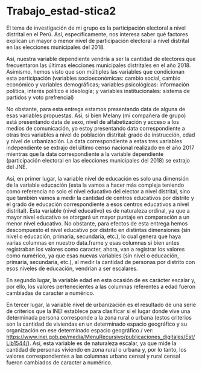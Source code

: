# Trabajo_estad-stica2

El tema de investigación de mi grupo es la participación electoral a nivel distrital en el Perú. Así, específicamente, nos interesa saber qué factores explican un mayor o menor nivel de participación electoral a nivel distrital en las elecciones municipales del 2018. 

Así, nuestra variable dependiente vendría a ser la cantidad de electores que frecuentaron las últimas elecciones municipales distritales en el año 2018. Asimismo, hemos visto que son múltiples las variables que condicionan esta participación (variables socioeconómicas: cambio social, cambio económico y variables demográficas; variables psicológicas: información política, interés político e ideología; y variables institucionales: sistema de partidos y voto prefrencial)

No obstante, para esta entrega estamos presentando data de alguna de esas variables propuestas. Así, si bien Melany (mi compañera de grupo) está presentando data de sexo, nivel de alfabetización y acceso a los medios de comunicación, yo estoy presentando data correspondiente a otras tres variables a nivel de población distrital: grado de instrucción, edad y nivel de urbanización. La data correspondiente a estas tres variables independiente se extrajo del último censo nacional realizado en el año 2017 mientras que la data correspondiente a la variable dependiente (participación electoral en las elecciones municipales del 2018) se extrajo del JNE. 

Así, en primer lugar, la variable nivel de educación es solo una dimensión de la variable educación (esta la vamos a hacer más compleja teniendo como referencia no solo el nivel educativo del elector a nivel distrital, sino que también vamos a medir la cantidad de centros educativos por distrito y el grado de educación correspondiente a esos centros educativos a nivel distrital). Esta variable (nivel educativo) es de naturaleza ordinal, ya que a mayor nivel educativo se otorgará un mayor puntaje en comparación a un menor nivel educativo. No obstante, para efectos de esta entrega hemos descompuesto el nivel educativo por distrito en distintas dimensiones (sin nivel o educación, primaria, secundaria, etc.), lo cual genera que haya varias columnas en nuestro data.frame y esas columnas si bien antes registraban los valores como caracter, ahora, van a registrar los valores como numérico, ya que esas nuevas variables (sin nivel o educación, primaria, secundaria, etc.), al medir la cantidad de personas por distrito con esos niveles de educación, vendrían a ser escalares.

En segundo lugar, la variable edad en esta ocasión de es carácter escalar y, por ello, los valores pertenecientes a las columnas referentes a edad fueron cambiadas de caracter a numérico.

En tercer lugar, la variable nivel de urbanización es el resultado de una serie de criterios que la INEI establece para clasificar si el lugar donde vive una determinada persona corresponde a la zona rural o urbana (estos criterios son la cantidad de viviendas en un determinado espacio geográfico y su organización en ese determinado espacio geográfico / ver: https://www.inei.gob.pe/media/MenuRecursivo/publicaciones_digitales/Est/Lib1544/). Así, esta variable es de naturaleza escalar, ya que mide la cantidad de personas viviendo en zona rural o urbana y, por lo tanto, los valores correspondientes a las columnas urbano censal y rural censal fueron cambiados de caracter a numérico. 

